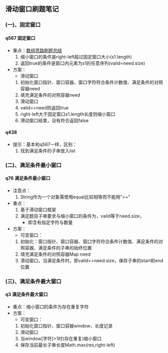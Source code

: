 ## 滑动窗口刷题笔记
### (一)、固定窗口
#### q567 固定窗口
 - 重点：[数组思路刷题总结]()
    1. 缩小窗口的条件是right-left超过固定窗口大小(s1.length)
    2. 返回true的条件是窗口内元素为s1的任意序列(valid=need.size)
 - 方案：
    - 滑动窗口
    1. 初始化窗口指针、窗口容器、窗口字符符合条件计数值、满足条件的对照容器need
    2. 填充满足条件的对照容器need
    3. 滑动窗口
    4. valid==need则返回true
    5. right-left大于固定窗口s1.length长度则缩小窗口
    6. 滑动窗口结束，没有符合返回false

#### q438
 - 提示：基本和q567一样，区别：
    1. 找到满足条件的子串放入list

### (二)、满足条件最小窗口
#### q76 满足条件最小窗口
 - 注意点：
    1. String作为一个对象需使用equal比较相等而不能用"=="
 - 重点：
    1. 基于滑动窗口框架
    2. 满足题目子串要求与缩小窗口的条件为，valid等于need.size，
        - 即含有指定字符与数量
 - 方案：
    - 可变窗口：
    1. 初始化：窗口指针、窗口容器、窗口字符符合条件计数值、满足条件的对照容器、满足条件的子串的始终位置
    2. 填充满足条件的对照容器Map need
    3. 滑动窗口，当满足条件时，即valid==need.size，保存子串的start和end位置

### (三)、满足条件最大窗口
#### q3 满足条件最大窗口
 - 重点：缩小窗口的条件为存在重复字符
 - 方案：
    - 可变窗口：
    1. 初始化窗口指针、窗口容器window、长度记录
    2. 滑动窗口
    3. 当window[字符]>1时(存在重复)缩小窗口
    4. 保存当前最长子串长度Math.max(res,right-left)
